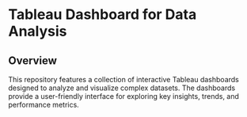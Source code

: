 # Tableau Dashboard for Data Analysis

## Overview

This repository features a collection of interactive Tableau dashboards designed to analyze and visualize complex datasets. The dashboards provide a user-friendly interface for exploring key insights, trends, and performance metrics.

